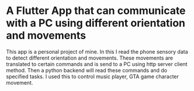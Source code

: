 # A Flutter App that can communicate with a PC using different orientation and movements

This app is a personal project of mine. In this I read the phone sensory data to detect different orientation and movements. These movements are translated to certain commands and is send to a PC using http server client method. Then a python backend will read these commands and do specified tasks. I used this to control music player, GTA game character movement.




